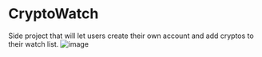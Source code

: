 # CryptoWatch

Side project that will let users create their own account and add cryptos to their watch list. 
![image](https://user-images.githubusercontent.com/90431421/161467918-82d85582-2a3a-44ca-9aa3-87f4e852acfb.png)
